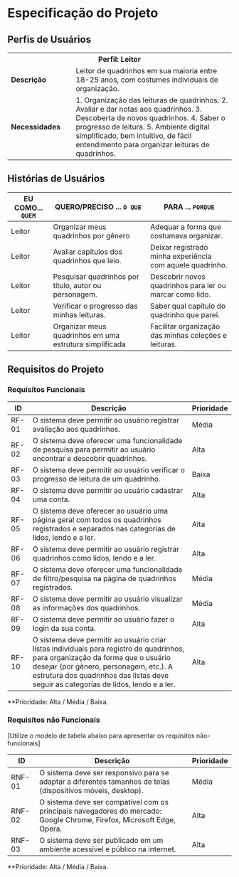 # Especificação do Projeto

## Perfis de Usuários

<table>
<tbody>
<tr align=center>
<th colspan="2">Perfil: Leitor </th>
</tr>
<tr>
<td width="150px"><b>Descrição</b></td>
<td width="600px">Leitor de quadrinhos em sua maioria entre 18-25 anos, com costumes individuais de organização. </td>
</tr>
<tr>
<td><b>Necessidades</b></td>
<td>
1. Organização das leituras de quadrinhos.
2. Avaliar e dar notas aos quadrinhos.
3. Descoberta de novos quadrinhos.
4. Saber o progresso de leitura.
5. Ambiente digital simplificado, bem intuitivo, de fácil entendimento para organizar leituras de quadrinhos.
</td>
</tr>
</tbody>
</table>


## Histórias de Usuários

|EU COMO... `QUEM`               | QUERO/PRECISO ... `O QUE` |PARA ... `PORQUE`       |
|--------------------------------|---------------------------|------------------------|
| Leitor   |Organizar meus quadrinhos por gênero   |Adequar a forma que costumava organizar.    |
| Leitor   |Avaliar capítulos dos quadrinhos que leio.   |Deixar registrado minha experiência com aquele quadrinho.   |
| Leitor   |Pesquisar quadrinhos por título, autor ou personagem.   |Descobrir novos quadrinhos para ler ou marcar como lido.   |
| Leitor   |Verificar o progresso das minhas leituras.    |Saber qual capítulo do quadrinho que parei.   |
| Leitor   |Organizar meus quadrinhos em uma estrutura simplificada   |Facilitar organização das minhas coleções e leituras.   |

## Requisitos do Projeto


### Requisitos Funcionais

|ID    | Descrição                | Prioridade |
|------|--------------------------|------------|
|RF-01   |O sistema deve permitir ao usuário registrar avaliação aos quadrinhos.   |Média   |
|RF-02   |O sistema deve oferecer uma funcionalidade de pesquisa para permitir ao usuário encontrar e descobrir quadrinhos.   |Alta   |
| RF-03  |O sistema deve permitir ao usuário verificar o progresso de leitura de um quadrinho.   |Baixa   |
|RF-04   |O sistema deve permitir ao usuário cadastrar uma conta.   |Alta   |
|RF-05   |O sistema deve oferecer ao usuário uma página geral com todos os quadrinhos registrados e separados nas categorias de lidos, lendo e a ler.   |Alta   |
|RF-06   |O sistema deve permitir ao usuário registrar quadrinhos como lidos, lendo e a ler.   |Alta   |
|RF-07   |O sistema deve oferecer uma funcionalidade de filtro/pesquisa na página de quadrinhos registrados.   |Média   |
|RF-08   |O sistema deve permitir ao usuário visualizar as informações dos quadrinhos.   |Média   |
|RF-09   |O sistema deve permitir ao usuário fazer o login da sua conta.   |Alta   |
|RF-10   |O sistema deve permitir ao usuário criar listas individuais para registro de quadrinhos, para organização da forma que o usuário desejar (por gênero, personagem, etc.). A estrutura dos quadrinhos das listas deve seguir as categorias de lidos, lendo e a ler.   |Alta   |


**Prioridade: Alta / Média / Baixa. 

### Requisitos não Funcionais

[Utilize o modelo de tabela abaixo para apresentar os requisitos não-funcionais]

|ID      | Descrição               |Prioridade |
|--------|-------------------------|-----------|
| RNF-01 |O sistema deve ser responsivo para se adaptar a diferentes tamanhos de telas (dispositivos móveis, desktop).|Média| 
|RNF-02  |O sistema deve ser compatível com os principais navegadores do mercado: Google Chrome, Firefox, Microsoft Edge, Opera.| Alta| 
|RNF-03  |O sistema deve ser publicado em um ambiente acessível e público na internet. |Alta|

**Prioridade: Alta / Média / Baixa. 

